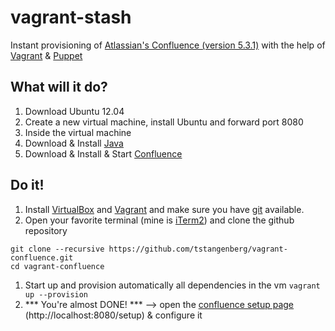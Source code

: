 vagrant-stash
=============

Instant provisioning of [Atlassian's Confluence (version 5.3.1)][1] with the help of [Vagrant][2] & [Puppet][3] 

What will it do?
----------------

1. Download Ubuntu 12.04
1. Create a new virtual machine, install Ubuntu and forward port 8080
1. Inside the virtual machine 
  1. Download & Install [Java][6]
  1. Download & Install & Start [Confluence][1]
 
Do it!
------

1. Install [VirtualBox][4] and [Vagrant][2] and make sure you have [git][5] available.
1. Open your favorite terminal (mine is [iTerm2][7]) and clone the github repository 

```
git clone --recursive https://github.com/tstangenberg/vagrant-confluence.git
cd vagrant-confluence
```

1. Start up and provision automatically all dependencies in the vm
	`vagrant up --provision` 
1. *** You're almost DONE! *** --> open the [confluence setup page][8] (http://localhost:8080/setup) & configure it



[1]: https://www.atlassian.com/software/confluence/overview
[2]: http://www.vagrantup.com/
[3]: http://puppetlabs.com/
[4]: https://www.virtualbox.org 
[5]: http://git-scm.com
[6]: http://jdk7.java.net
[7]: http://www.iterm2.com
[8]: http://localhost:8080
